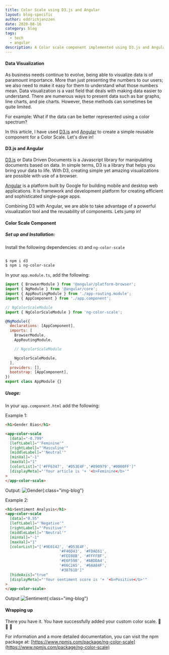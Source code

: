 ```yaml
---
title: Color Scale using D3.js and Angular
layout: blog-specific
author: eddrichjanzzen
date: 2020-08-16
category: blog
tags:
  - tech
  - angular
description: A Color scale component implemented using D3.js and Angular. This is complete with example code and usage steps.
---
```


#### Data Visualization

As business needs continue to evolve, being able to visualize data is of paramount importance. More than just presenting the numbers to our users; we also need to make it easy for them to understand what those numbers mean. Data visualization is a vast field that deals with making data easier to understand. There are numerous ways to present data such as bar graphs, line charts, and pie charts. However, these methods can sometimes be quite limited.

For example: What if the data can be better represented using a color spectrum?

In this article, I have used [D3.js](https://d3js.org/) and [Angular](https://angular.io/) to create a simple reusable component for a Color Scale. Let's dive in!

#### D3.js and Angular

[D3.js](https://d3js.org/) or Data Driven Documents is a Javascript library for manipulating documents based on data. In simple terms, D3 is a library that helps you bring your data to life. With D3, creating simple yet amazing visualizations are possible with use of a browser.

[Angular](https://angular.io/) is a platform built by Google for building mobile and desktop web applications. It is framework and development platform for creating efficient and sophisticated single-page apps.

Combining D3 with Angular, we are able to take advantage of a powerful visualization tool and the reusability of components. Lets jump in!

#### Color Scale Component

##### Set up and Installation:

Install the following dependencies: `d3` and `ng-color-scale`

```bash

$ npm i d3
$ npm i ng-color-scale

```

In your `app.module.ts`, add the following:

```js
import { BrowserModule } from '@angular/platform-browser';
import { NgModule } from '@angular/core';
import { AppRoutingModule } from './app-routing.module';
import { AppComponent } from './app.component';

// NgColorScaleModule
import { NgColorScaleModule } from 'ng-color-scale';

@NgModule({
  declarations: [AppComponent],
  imports: [
    BrowserModule,
    AppRoutingModule,

    // NgcolorScaleModule

    NgcolorScaleModule,
  ],
  providers: [],
  bootstrap: [AppComponent],
})
export class AppModule {}
```

##### Usage:

In your `app.component.html` add the following:

Example 1:

```html
<h1>Gender Bias</h1>

<app-color-scale
  [data]="-0.799"
  [leftLabel]="'Feminine'"
  [rightLabel]="'Masculine'"
  [middleLabel]="'Neutral'"
  [minVal]="-1"
  [maxVal]="1"
  [colorList]="['#FF6347', '#D53E4F','#090979','#0000FF']"
  [displayMeta]="'Your article is '+ '<b>Feminine</b>'"
>
</app-color-scale>
```

Output:
![Gender](/assets/images/blog/gender-bias.png){:class="img-blog"}

Example 2:

```html
<h1>Sentiment Analysis</h1>
<app-color-scale
  [data]="0.55"
  [leftLabel]="'Negative'"
  [rightLabel]="'Positive'"
  [middleLabel]="'Neutral'"
  [minVal]="-1"
  [maxVal]="1"
  [colorList]="['#9E0142', '#D53E4F',
	                    '#F46D43', '#FDAE61',
	                    '#FEE08B', '#FFFFBF',
	                    '#E6F598', '#ABDDA4', 
	                    '#66C2A5', '#6AA84F',
	                    '#38761D']"
  [hideAxis]="true"
  [displayMeta]="'Your sentiment score is '+ '<b>Positive</b>'"
>
</app-color-scale>
```

Output
![Sentiment](/assets/images/blog/sentiment-analysis.png){:class="img-blog"}

#### Wrapping up

There you have it. You have successfully added your custom color scale. :clap: :clap: :clap:

For information and a more detailed documentation, you can visit the npm package at: [https://www.npmjs.com/package/ng-color-scale](https://www.npmjs.com/package/ng-color-scale)
